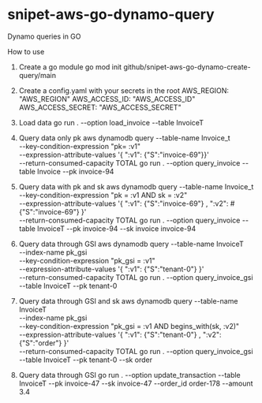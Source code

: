 # snipet-aws-go-dynamo-query

Dynamo queries in GO

How to use

1. Create a go module
go mod init github/snipet-aws-go-dynamo-create-query/main

2. Create a config.yaml with your secrets in the root
AWS_REGION: "AWS_REGION"
AWS_ACCESS_ID: "AWS_ACCESS_ID"
AWS_ACCESS_SECRET: "AWS_ACCESS_SECRET"

3. Load data
go run . --option load_invoice --table InvoiceT

4. Query data only pk
aws dynamodb query --table-name Invoice_t \
	--key-condition-expression "pk= :v1" \
	--expression-attribute-values '{ ":v1": {"S":"invoice-69"}}' \
	--return-consumed-capacity TOTAL
go run . --option query_invoice --table Invoice --pk invoice-94

4. Query data with pk and sk
aws dynamodb query --table-name Invoice_t  \
	--key-condition-expression "pk = :v1 AND sk = :v2" \
	--expression-attribute-values '{ ":v1": {"S":"invoice-69"} , ":v2": #{"S":"invoice-69"} }' \
	--return-consumed-capacity TOTAL
go run . --option query_invoice --table InvoiceT --pk invoice-94 --sk invoice invoice-94

5. Query data through GSI
aws dynamodb query --table-name InvoiceT  \
	--index-name pk_gsi \
	--key-condition-expression "pk_gsi = :v1" \
	--expression-attribute-values '{ ":v1": {"S":"tenant-0"} }' \
	--return-consumed-capacity TOTAL
go run . --option query_invoice_gsi --table InvoiceT --pk tenant-0

6. Query data through GSI and sk
aws dynamodb query --table-name InvoiceT  \
	--index-name pk_gsi \
	--key-condition-expression "pk_gsi = :v1 AND begins_with(sk, :v2)" \
	--expression-attribute-values '{ ":v1": {"S":"tenant-0"} , ":v2": {"S":"order"} }' \
	--return-consumed-capacity TOTAL
go run . --option query_invoice_gsi --table InvoiceT --pk tenant-0 --sk order

7. Query data through GSI
go run . --option update_transaction --table InvoiceT --pk invoice-47 --sk invoice-47 --order_id order-178 --amount 3.4